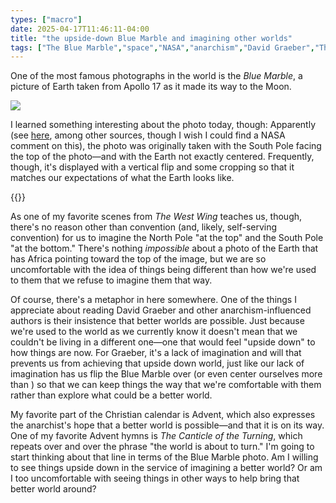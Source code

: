 ```yaml
---
types: ["macro"]
date: 2025-04-17T11:46:11-04:00
title: "the upside-down Blue Marble and imagining other worlds"
tags: ["The Blue Marble","space","NASA","anarchism","David Graeber","The West Wing","Advent","Canticle of the Turning"]
---
```


One of the most famous photographs in the world is the *Blue Marble*, a picture of Earth taken from Apollo 17 as it made its way to the Moon.

![](/Blue_Marble.jpg)

I learned something interesting about the photo today, though: Apparently (see [here](https://www.theatlantic.com/technology/archive/2011/04/the-blue-marble-shot-our-first-complete-photograph-of-earth/237167/), among other sources, though I wish I could find a NASA comment on this), the photo was originally taken with the South Pole facing the top of the photo—and with the Earth not exactly centered. Frequently, though, it's displayed with a vertical flip and some cropping so that it matches our expectations of what the Earth looks like. 

{{<youtube id="vVX-PrBRtTY">}}

As one of my favorite scenes from *The West Wing* teaches us, though, there's no reason other than convention (and, likely, self-serving convention) for us to imagine the North Pole "at the top" and the South Pole "at the bottom." There's nothing *impossible* about a photo of the Earth that has Africa pointing toward the top of the image, but we are so uncomfortable with the idea of things being different than how we're used to them that we refuse to imagine them that way.

Of course, there's a metaphor in here somewhere. One of the things I appreciate about reading David Graeber and other anarchism-influenced authors is their insistence that better worlds are possible. Just because we're used to the world as we currently know it doesn't mean that we couldn't be living in a different one—one that would feel "upside down" to how things are now. For Graeber, it's a lack of imagination and will that prevents us from achieving that upside down world, just like our lack of imagination has us flip the Blue Marble over (or even center ourselves more than ) so that we can keep things the way that we're comfortable with them rather than explore what could be a better world.

My favorite part of the Christian calendar is Advent, which also expresses the anarchist's hope that a better world is possible—and that it is on its way. One of my favorite Advent hymns is *The Canticle of the Turning*, which repeats over and over the phrase "the world is about to turn." I'm going to start thinking about that line in terms of the Blue Marble photo. Am I willing to see things upside down in the service of imagining a better world? Or am I too uncomfortable with seeing things in other ways to help bring that better world around?